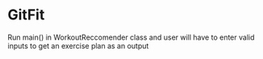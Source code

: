 # GitFit

Run main() in WorkoutReccomender class and user will have to enter valid inputs to get an exercise plan as an output
